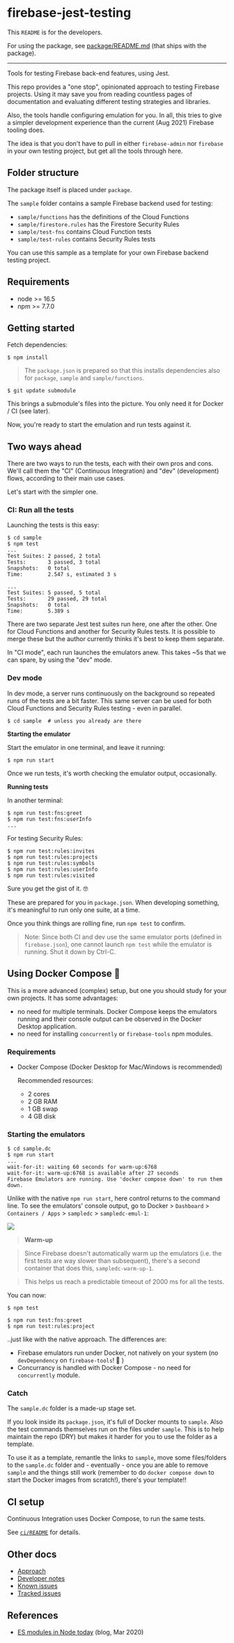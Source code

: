 # firebase-jest-testing

This `README` is for the developers. 

For using the package, see [package/README.md](package/README.md) (that ships with the package).

---

Tools for testing Firebase back-end features, using Jest.

This repo provides a "one stop", opinionated approach to testing Firebase projects. Using it may save you from reading countless pages of documentation and evaluating different testing strategies and libraries.

Also, the tools handle configuring emulation for you. In all, this tries to give a simpler development experience than the current (Aug 2021) Firebase tooling does.

The idea is that you don't have to pull in either `firebase-admin` nor `firebase` in your own testing project, but get all the tools through here.


## Folder structure

The package itself is placed under `package`.

The `sample` folder contains a sample Firebase backend used for testing:

- `sample/functions` has the definitions of the Cloud Functions
- `sample/firestore.rules` has the Firestore Security Rules
- `sample/test-fns` contains Cloud Function tests
- `sample/test-rules` contains Security Rules tests

You can use this sample as a template for your own Firebase backend testing project.

## Requirements

- node >= 16.5
- npm >= 7.7.0

<!--
Developed with:
- macOS 12.2
- node 17.5
- npm 8.4

+ Docker Desktop for Mac 4.5.0
-->

## Getting started

Fetch dependencies:

```
$ npm install
```

>The `package.json` is prepared so that this installs dependencies also for `package`, `sample` and `sample/functions`. 

```
$ git update submodule
```

This brings a submodule's files into the picture. You only need it for Docker / CI (see later).

Now, you're ready to start the emulation and run tests against it.


## Two ways ahead

There are two ways to run the tests, each with their own pros and cons. We'll call them the "CI" (Continuous Integration) and "dev" (development) flows, according to their main use cases.

Let's start with the simpler one.


### CI: Run all the tests

Launching the tests is this easy:

```
$ cd sample
$ npm test
...
Test Suites: 2 passed, 2 total
Tests:       3 passed, 3 total
Snapshots:   0 total
Time:        2.547 s, estimated 3 s

...
Test Suites: 5 passed, 5 total
Tests:       29 passed, 29 total
Snapshots:   0 total
Time:        5.389 s
```

There are two separate Jest test suites run here, one after the other. One for Cloud Functions and another for Security Rules tests. It is possible to merge these but the author currently thinks it's best to keep them separate.

In "CI mode", each run launches the emulators anew. This takes ~5s that we can spare, by using the "dev" mode.


### Dev mode

In dev mode, a server runs continuously on the background so repeated runs of the tests are a bit faster. This same server can be used for both Cloud Functions and Security Rules testing - even in parallel.

```
$ cd sample  # unless you already are there
```

**Starting the emulator**

Start the emulator in one terminal, and leave it running:

```
$ npm run start
```

Once we run tests, it's worth checking the emulator output, occasionally.

**Running tests**

In another terminal:

```
$ npm run test:fns:greet
$ npm run test:fns:userInfo
...
```

For testing Security Rules:

```
$ npm run test:rules:invites
$ npm run test:rules:projects
$ npm run test:rules:symbols
$ npm run test:rules:userInfo
$ npm run test:rules:visited
```

Sure you get the gist of it. 🤓

These are prepared for you in `package.json`. When developing something, it's meaningful to run only one suite, at a time.

Once you think things are rolling fine, run `npm test` to confirm.

>Note: Since both CI and dev use the same emulator ports (defined in `firebase.json`), one cannot launch `npm test` while the emulator is running. Shut it down by Ctrl-C.


## Using Docker Compose 🎁

This is a more advanced (complex) setup, but one you should study for your own projects. It has some advantages:

- no need for multiple terminals. Docker Compose keeps the emulators running and their console output can be observed in the Docker Desktop application.
- no need for installing `concurrently` or `firebase-tools` npm modules.


### Requirements

- Docker Compose (Docker Desktop for Mac/Windows is recommended)

	Recommended resources:
	
	- 2 cores
	- 2 GB RAM
	- 1 GB swap
	- 4 GB disk


### Starting the emulators

```
$ cd sample.dc
$ npm run start
...
wait-for-it: waiting 60 seconds for warm-up:6768
wait-for-it: warm-up:6768 is available after 27 seconds
Firebase Emulators are running. Use 'docker compose down' to run them down.
```

Unlike with the native `npm run start`, here control returns to the command line. To see the emulators' console output, go to Docker > `Dashboard` > `Containers / Apps` > `sampledc` > `sampledc-emul-1`:

![](.images/dc-sample-console.png)

>**Warm-up**

>Since Firebase doesn't automatically warm up the emulators (i.e. the first tests are way slower than subsequent), there's a second container that does this, `sampledc-warm-up-1`.

>This helps us reach a predictable timeout of 2000 ms for all the tests.

You can now:

```
$ npm test
```

```
$ npm run test:fns:greet
$ npm run test:rules:project
```

..just like with the native approach. The differences are:

- Firebase emulators run under Docker, not natively on your system (no `devDependency` on `firebase-tools`! 🥳 )
- Concurrancy is handled with Docker Compose - no need for `concurrently` module.

### Catch

The `sample.dc` folder is a made-up stage set.

If you look inside its `package.json`, it's full of Docker mounts to `sample`. Also the test commands themselves run on the files under `sample`. This is to help maintain the repo (DRY) but makes it harder for you to use the folder as a template.

To use it as a template, remantle the links to `sample`, move some files/folders to the `sample.dc` folder and - eventually - once you are able to remove `sample` and the things still work (remember to do `docker compose down` to start the Docker images from scratch!), there's your template!!


## CI setup

Continuous Integration uses Docker Compose, to run the same tests.

See [`ci/README`](ci/README.md) for details.


## Other docs

- [Approach](APPROACH.md)
- [Developer notes](DEVS.md)
- [Known issues](KNOWN.md)
- [Tracked issues](TRACK.md)

## References

- [ES modules in Node today](https://blog.logrocket.com/es-modules-in-node-today/) (blog, Mar 2020)
